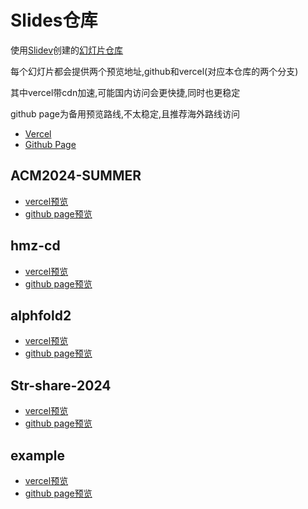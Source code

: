 # Slides仓库

使用[Slidev](https://github.com/slidevjs/slidev)创建的[幻灯片仓库](https://github.com/open17/slides/tree/main)

每个幻灯片都会提供两个预览地址,github和vercel(对应本仓库的两个分支)

其中vercel带cdn加速,可能国内访问会更快捷,同时也更稳定

github page为备用预览路线,不太稳定,且推荐海外路线访问

- [Vercel](https://slides.open17.vip/)
- [Github Page](https://open17.github.io/slides/)

<!-- start -->



## ACM2024-SUMMER 
- [vercel预览](https://slides.open17.vip/slides/ACM2024-SUMMER) 
- [github page预览](https://open17.github.io/slides/ACM2024-SUMMER)  

## hmz-cd 
- [vercel预览](https://slides.open17.vip/slides/hmz-cd) 
- [github page预览](https://open17.github.io/slides/hmz-cd)  

## alphfold2 
- [vercel预览](https://slides.open17.vip/slides/alphfold2) 
- [github page预览](https://open17.github.io/slides/alphfold2)  

## Str-share-2024 
- [vercel预览](https://slides.open17.vip/slides/Str-share-2024) 
- [github page预览](https://open17.github.io/slides/Str-share-2024)  

## example 
- [vercel预览](https://slides.open17.vip/slides/example) 
- [github page预览](https://open17.github.io/slides/example)  

<!-- end -->


